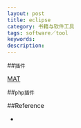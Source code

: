 ```yaml
---
layout: post
title: eclipse
category: 书籍与软件工具
tags: software／tool
keywords: 
description: 
---
```


##`插件`

[MAT](http://download.eclipse.org/mat/1.5/update-site/)



##`php插件`

##Reference

* []()
